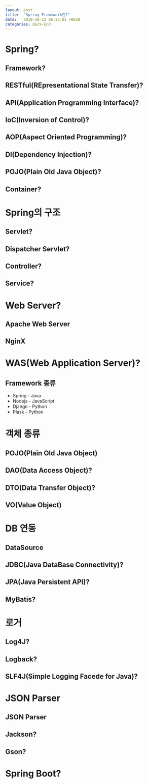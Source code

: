 ```yaml
---
layout: post
title:  "Spring Framework란?"
date:   2018-10-23 06:25:01 +0830
categories: Back-End
---
```


# Spring?
## Framework?  
## RESTful(REpresentational State Transfer)?   
## API(Application Programming Interface)?  

## IoC(Inversion of Control)?  
## AOP(Aspect Oriented Programming)?  
## DI(Dependency Injection)?  
## POJO(Plain Old Java Object)?  
## Container? 

# Spring의 구조
## Servlet?
## Dispatcher Servlet?  
## Controller?  
## Service?  

# Web Server?
## Apache Web Server
## NginX

# WAS(Web Application Server)?
## Framework 종류
- Spring - Java
- Nodejs - JavaScript
- Django - Python 
- Plask - Python

# 객체 종류
## POJO(Plain Old Java Object)
## DAO(Data Access Object)?  
## DTO(Data Transfer Object)?
## VO(Value Object)  

# DB 연동
## DataSource
## JDBC(Java DataBase Connectivity)?  
## JPA(Java Persistent API)?  
## MyBatis?  

# 로거
## Log4J?  
## Logback?  
## SLF4J(Simple Logging Facede for Java)?

# JSON Parser
## JSON Parser
## Jackson?  
## Gson?  

# Spring Boot?  

